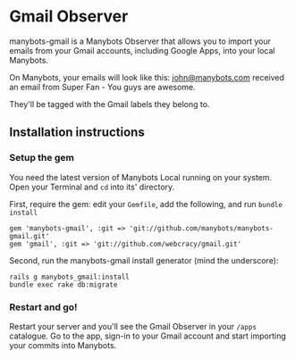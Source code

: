 # Gmail Observer

manybots-gmail is a Manybots Observer that allows you to import your emails from your Gmail accounts, including Google Apps, into your local Manybots.

On Manybots, your emails will look like this:
john@manybots.com received an email from Super Fan - You guys are awesome.

They'll be tagged with the Gmail labels they belong to.

## Installation instructions

### Setup the gem

You need the latest version of Manybots Local running on your system. Open your Terminal and `cd` into its' directory.

First, require the gem: edit your `Gemfile`, add the following, and run `bundle install`

```
gem 'manybots-gmail', :git => 'git://github.com/manybots/manybots-gmail.git'
gem 'gmail', :git => 'git://github.com/webcracy/gmail.git'
```


Second, run the manybots-gmail install generator (mind the underscore):

```
rails g manybots_gmail:install
bundle exec rake db:migrate
```


### Restart and go!

Restart your server and you'll see the Gmail Observer in your `/apps` catalogue. Go to the app, sign-in to your Gmail account and start importing your commits into Manybots.
